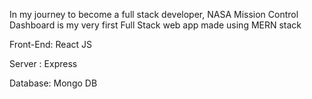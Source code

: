 In my journey to become a  full stack developer,  NASA Mission Control Dashboard is my very first Full Stack web app made using MERN stack


Front-End: React JS 

Server : Express 

Database: Mongo DB
